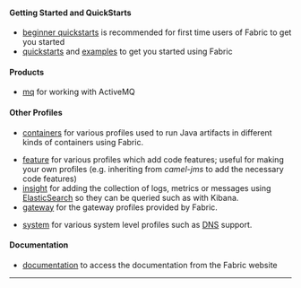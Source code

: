 #### Getting Started and QuickStarts

* [beginner quickstarts](/fabric/profiles/quickstarts/karaf/beginner) is recommended for first time users of Fabric to get you started
* [quickstarts](/fabric/profiles/quickstarts) and [examples](/fabric/profiles/example) to get you started using Fabric

#### Products

* [mq](/fabric/profiles/mq) for working with ActiveMQ
<!--- * [jboss](/fabric/profiles/jboss) for the profiles for running various [JBoss Products](http://www.jboss.org/products) -->

#### Other Profiles

* [containers](/fabric/profiles/containers) for various profiles used to run Java artifacts in different kinds of containers using Fabric.
<!--- * [cloud](/fabric/profiles/cloud) for various profiles for working with [jclouds](http://jclouds.apache.org/) like OpenStack and EC2 -->
* [feature](/fabric/profiles/feature) for various profiles which add code features; useful for making your own profiles (e.g. inheriting from *camel-jms* to add the necessary code features)
* [insight](/fabric/profiles/insight) for adding the collection of logs, metrics or messages using [ElasticSearch](http://www.elasticsearch.org/) so they can be queried such as with Kibana.
* [gateway](/fabric/profiles/gateway) for the gateway profiles provided by Fabric.
<!--- * [openshift](/fabric/profiles/openshift) for various profiles which runs on the [OpenShift](https://www.openshift.com/) cloud. -->
* [system](/fabric/profiles/system) for various system level profiles such as [DNS](/fabric/profiles/system/dns.profile) support.

#### Documentation

* [documentation](http://fabric8.io/gitbook/index.html) to access the documentation from the Fabric website
* **
